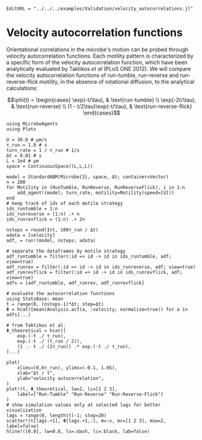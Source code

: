 ```@meta
EditURL = "../../../examples/Validation/velocity_autocorrelations.jl"
```

# Velocity autocorrelation functions

Orientational correlations in the microbe's motion can be
probed through velocity autocorrelation functions.
Each motility pattern is characterized by a specific form
of the velocity autocorrelation function, which have been analytically
evaluated by Taktikos *et al* (PLoS ONE 2012).
We will compare the velocity autocorrelation functions of
run-tumble, run-reverse and run-reverse-flick motility, in the absence
of rotational diffusion, to the analytical calculations:
```math
\phi(t) = \begin{cases}
    \exp(-t/\tau), & \text{run-tumble} \\
    \exp(-2t/\tau), & \text{run-reverse} \\
    (1 - t/2\tau)\exp(-t/\tau), & \text{run-reverse-flick}
\end{cases}
```

````@example velocity_autocorrelations
using MicrobeAgents
using Plots

U = 30.0 # μm/s
τ_run = 1.0 # s
turn_rate = 1 / τ_run # 1/s
Δt = 0.01 # s
L = 1e4 # μm
space = ContinuousSpace((L,L,L))

model = StandardABM(Microbe{3}, space, Δt; container=Vector)
n = 200
for Motility in (RunTumble, RunReverse, RunReverseFlick), i in 1:n
    add_agent!(model; turn_rate, motility=Motility(speed=[U]))
end
# keep track of ids of each motile strategy
ids_runtumble = 1:n
ids_runreverse = (1:n) .+ n
ids_runrevflick = (1:n) .+ 2n

nsteps = round(Int, 100τ_run / Δt)
adata = [velocity]
adf, = run!(model, nsteps; adata)

# separate the dataframes by motile strategy
adf_runtumble = filter(:id => id -> id in ids_runtumble, adf; view=true)
adf_runrev = filter(:id => id -> id in ids_runreverse, adf; view=true)
adf_runrevflick = filter(:id => id -> id in ids_runrevflick, adf; view=true)
adfs = [adf_runtumble, adf_runrev, adf_runrevflick]

# evaluate the autocorrelation functions
using StatsBase: mean
t = range(0, (nsteps-1)*Δt; step=Δt)
Φ = hcat([mean(Analysis.acf(a, :velocity; normalize=true)) for a in adfs]...)

# from Taktikos et al.
Φ_theoretical = hcat([
    exp.(-t ./ τ_run),
    exp.(-t ./ (τ_run / 2)),
    (1 .- t ./ (2τ_run)) .* exp.(-t ./ τ_run),
]...)

plot(
    xlims=(0,6τ_run), ylims=(-0.1, 1.05),
    xlab="Δt / τ",
    ylab="velocity autocorrelation",
)
plot!(t, Φ_theoretical, lw=2, lc=[1 2 3],
    label=["Run-Tumble" "Run-Reverse" "Run-Reverse-Flick"]
)
# show simulation values only at selected lags for better visualization
lags = range(0, length(t)-1; step=20)
scatter!(t[lags.+1], Φ[lags.+1,:], m=:x, mc=[1 2 3], msw=2, label=false)
hline!([0.0], lw=0.8, ls=:dash, lc=:black, lab=false)
````

